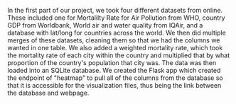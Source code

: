 In the first part of our project, we took four different datasets from online. These included one for Mortalilty Rate for Air Pollution from WHO, country GDP from Worldbank, World air and water quality from IQAir, and a database with lat/long for countries across the world.
We then did multiple merges of these datasets, cleaning them so that we had the columns we wanted in one table. We also added a weighted mortality rate, which took the mortality rate of each city within the country and multiplied that by what proportion of the country's population that city was.
The data was then loaded into an SQLite database. We created the Flask app which created the endpoint of "heatmap" to pull all of the columns from the database so that it is accessible for the visualization files, thus being the link between the database and webpage. 
